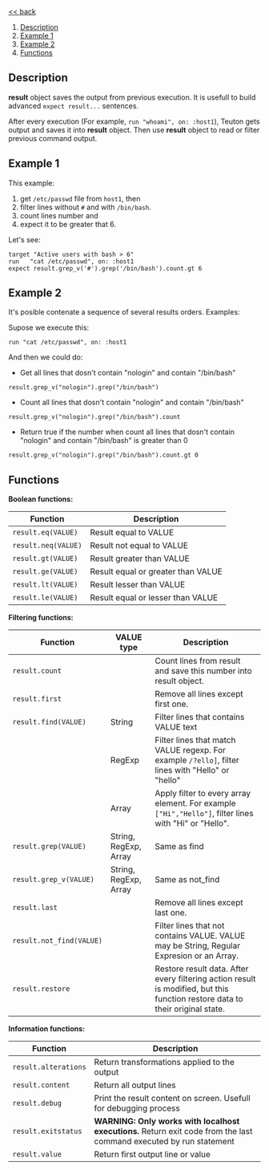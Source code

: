[<< back](../README.md)

1. [Description](#description)
2. [Example 1](#example-1)
3. [Example 2](#example-2)
4. [Functions](#functions)

## Description

**result** object saves the output from previous execution.
It is usefull to build advanced `expect result...` sentences.

After every execution (For example, `run "whoami", on: :host1`), Teuton gets output and saves it into **result** object. Then use **result** object to read or filter previous command output.

## Example 1

This example:
1. get `/etc/passwd` file from `host1`, then
2. filter lines without `#` and with `/bin/bash`.
3. count lines number and
4. expect it to be greater that 6.

Let's see:

```
target "Active users with bash > 6"
run   "cat /etc/passwd", on: :host1
expect result.grep_v('#').grep('/bin/bash').count.gt 6
```

## Example 2

It's posible contenate a sequence of several results orders. Examples:

Supose we execute this:
```
run "cat /etc/passwd", on: :host1
```

And then we could do:
* Get all lines that dosn't contain "nologin" and contain "/bin/bash"
```
result.grep_v("nologin").grep("/bin/bash")
```
* Count all lines that dosn't contain "nologin" and contain "/bin/bash"
```
result.grep_v("nologin").grep("/bin/bash").count
```
* Return true if the number when count all lines that dosn't contain "nologin" and contain "/bin/bash" is greater than 0
```
result.grep_v("nologin").grep("/bin/bash").count.gt 0
```

## Functions

**Boolean functions:**

| Function            | Description               |
| ------------------- | ------------------------- |
| `result.eq(VALUE)`  | Result equal to VALUE     |
| `result.neq(VALUE)` | Result not equal to VALUE |
| `result.gt(VALUE)`  | Result greater than VALUE |
| `result.ge(VALUE)`  | Result equal or greater than VALUE |
| `result.lt(VALUE)`  | Result lesser than VALUE  |
| `result.le(VALUE)`  | Result equal or lesser than VALUE |

**Filtering functions:**

| Function             | VALUE type  | Description                           |
| -------------------- | ----------- | ------------------------------------- |
| `result.count`       |             | Count lines from result and save this number into result object. |
| `result.first` | | Remove all lines except first one.|
| `result.find(VALUE)` | String      | Filter lines that contains VALUE text |
|                      | RegExp      | Filter lines that match VALUE regexp. For example `/?ello]`, filter lines with "Hello" or "hello" |
|                      | Array       | Apply filter to every array element. For example `["Hi","Hello"]`, filter lines with "Hi" or "Hello". |
| `result.grep(VALUE)` | String, RegExp, Array | Same as find |
| `result.grep_v(VALUE)` | String, RegExp, Array | Same as not_find |
| `result.last` | | Remove all lines except last one.|
| `result.not_find(VALUE)` |         | Filter lines that not contains VALUE. VALUE may be String, Regular Expresion or an Array. |
| `result.restore`     |             | Restore result data. After every filtering action result is modified, but this function restore data to their original state. |

**Information functions:**

| Function             | Description |
| -------------------- | --------------------------------- |
| `result.alterations` | Return transformations applied to the output |
| `result.content`     | Return all output lines         |
| `result.debug`       | Print the result content on screen. Usefull for debugging process |
| `result.exitstatus`  | **WARNING: Only works with localhost executions.** Return exit code from the last command executed by run statement |
| `result.value`       | Return first output line or value |
